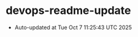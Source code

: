 # devops-readme-update
<!--START_SECTION:activity-->
- Auto-updated at Tue Oct  7 11:25:43 UTC 2025
<!--END_SECTION:activity-->
